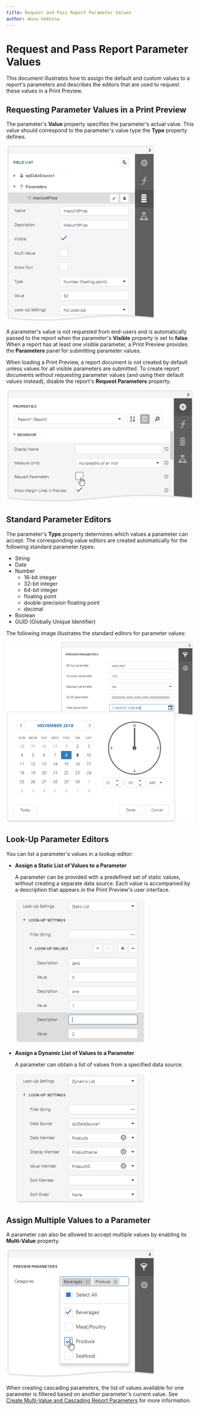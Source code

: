 ```yaml
---
title: Request and Pass Report Parameter Values
author: Anna Vekhina
---
```

# Request and Pass Report Parameter Values

This document illustrates how to assign the default and custom values to a report's parameters and describes the editors that are used to request these values in a Print Preview.

## Requesting Parameter Values in a Print Preview
The parameter's **Value** property specifies the parameter's actual value. This value should correspond to the parameter's value type the **Type** property defines.

![](../../../../images/eurd-web-parameters-settings.png)

A parameter's value is not requested from end-users and is automatically passed to the report when the parameter's **Visible** property is set to **false**. When a report has at least one visible parameter, a Print Preview provides the **Parameters** panel for submitting parameter values.

When loading a Print Preview, a report document is not created by default unless values for all visible parameters are submitted. To create report documents without requesting parameter values (and using their default values instead), disable the report's **Request Parameters** property.

![](../../../../images/eurd-web-parameters-report-request-parameters.png)

## Standard Parameter Editors

The parameter's **Type** property determines which values a parameter can accept. The corresponding value editors are created automatically for the following standard parameter types:

* String
* Date
* Number
	* 16-bit integer
	* 32-bit integer
	* 64-bit integer
	* floating point
	* double-precision floating point
	* decimal
* Boolean
* GUID (Globally Unique Identifier)

The following image illustrates the standard editors for parameter values:

![](../../../../images/eurd-web-parameters-standard-editors.png)

## Look-Up Parameter Editors
You can list a parameter's values in a lookup editor:

* **Assign a Static List of Values to a Parameter**
	
	A parameter can be provided with a predefined set of static values, without creating a separate data source. Each value is accompanied by a description that appears in the Print Preview's user interface.
	
	![](../../../../images/eurd-web-parameters-static-values.png)
	
* **Assign a Dynamic List of Values to a Parameter**
	
	A parameter can obtain a list of values from a specified data source.
	
	![](../../../../images/eurd-web-parameters-dynamic-values.png)

## Assign Multiple Values to a Parameter

A parameter can also be allowed to accept multiple values by enabling its **Multi-Value** property.

![](../../../../images/eurd-web-parameters-multi-value-editor.png)

When creating cascading parameters, the list of values available for one parameter is filtered based on another parameter's current value. See [Create Multi-Value and Cascading Report Parameters](create-multi-value-and-cascading-parameters.md) for more information.